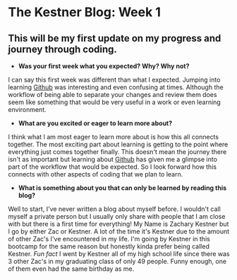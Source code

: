 # The Kestner Blog: Week 1

## This will be my first update on my progress and journey through coding.  

* **Was your first week what you expected? Why? Why not?**

I can say this first week was different than what I expected. Jumping into learning [Github](https://github.com/) was interesting and even confusing at times. Although the workflow of being able to separate your changes and review them does seem like something that would be very useful in a work or even learning environment. 

* **What are you excited or eager to learn more about?**

I think what I am most eager to learn more about is how this all connects together. The most exciting part about learning is getting to the point where everything just comes together finally. This doesn't mean the journey there isn't as important but learning about [Github](https://github.com) has given me a glimpse into part of the workflow that would be expected. So I look forward how this connects with other aspects of coding that we plan to learn. 

* **What is something about you that can only be learned by reading this blog?**

Well to start, I've never written a blog about myself before. I wouldn't call myself a private person but I usually only share with people that I am close with but there is a first time for everything! My Name is Zachary Kestner but I go by either Zac or Kestner. A lot of the time it's Kestner due to the amount of other Zac's I've encountered in my life. I'm going by Kestner in this bootcamp for the same reason but honestly kinda prefer being called Kestner. *Fun fact* I went by Kestner all of my high school life since there was 3 other Zac's in my graduating class of only 49 people. Funny enough, one of them even had the same birthday as me.